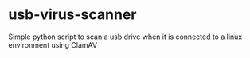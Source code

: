 # usb-virus-scanner
Simple python script to scan a usb drive when it is connected to a linux environment using ClamAV
